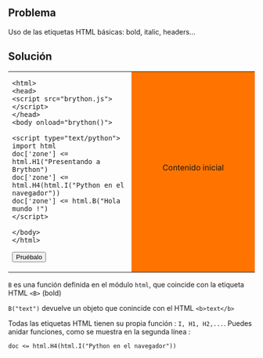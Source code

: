 Problema
--------

Uso de las etiquetas HTML básicas: bold, italic, headers...


Soluci&oacute;n
--------


<table width="100%">
<tr>
<td style="width:50%;">

    <html>
    <head>
    <script src="brython.js"></script>
    </head>
    <body onload="brython()">
    
    <script type="text/python">
    import html
    doc['zone'] <= html.H1("Presentando a Brython")
    doc['zone'] <= html.H4(html.I("Python en el navegador"))
    doc['zone'] <= html.B("Hola mundo !")
    </script>
    
    </body>
    </html>

<button onclick="fill_zone()">Pruébalo</button>
</td>
<td id="zone" style="background-color:#FF7400;text-align:center;">Contenido inicial<p>
</td>
</tr>
</table>

<script type="text/python3">
def fill_zone():
    import html
    doc['zone'] <= html.H1("Presentando a Brython")
    doc['zone'] <= html.H4(html.I("Python en el navegador"))
    doc['zone'] <= html.B("Hola mundo !")
</script>

`B` es una función definida en el módulo `html`, que coincide con la etiqueta HTML `<B>` (bold)

`B("text")` devuelve un objeto que conincide con el HTML `<b>text</b>`

Todas las etiquetas HTML tienen su propia función : `I, H1, H2,...`. Puedes anidar funciones, como se muestra en la segunda l&iacute;nea :

    doc <= html.H4(html.I("Python en el navegador"))

